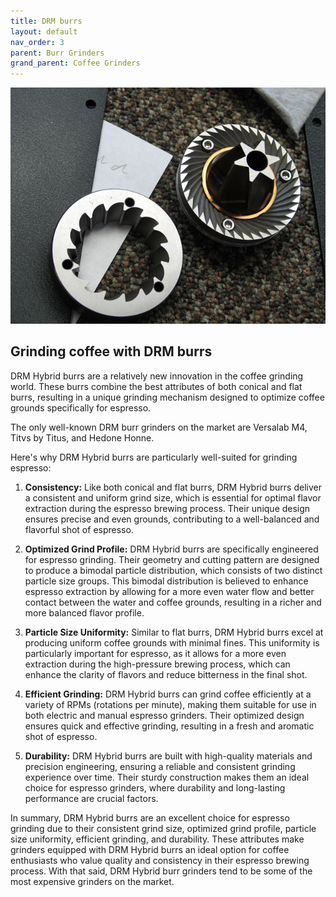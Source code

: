 ```yaml
---
title: DRM burrs
layout: default
nav_order: 3
parent: Burr Grinders
grand_parent: Coffee Grinders
---
```


![DRM Burrs](drm_burrs_img.jpeg "DRM Burrs")

## Grinding coffee with DRM burrs
DRM Hybrid burrs are a relatively new innovation in the coffee grinding world. These burrs combine the best attributes of both conical and flat burrs, resulting in a unique grinding mechanism designed to optimize coffee grounds specifically for espresso. 

The only well-known DRM burr grinders on the market are Versalab M4, Titvs by Titus, and Hedone Honne.

Here's why DRM Hybrid burrs are particularly well-suited for grinding espresso:

1. **Consistency:** Like both conical and flat burrs, DRM Hybrid burrs deliver a consistent and uniform grind size, which is essential for optimal flavor extraction during the espresso brewing process. Their unique design ensures precise and even grounds, contributing to a well-balanced and flavorful shot of espresso.

2. **Optimized Grind Profile:** DRM Hybrid burrs are specifically engineered for espresso grinding. Their geometry and cutting pattern are designed to produce a bimodal particle distribution, which consists of two distinct particle size groups. This bimodal distribution is believed to enhance espresso extraction by allowing for a more even water flow and better contact between the water and coffee grounds, resulting in a richer and more balanced flavor profile.

3. **Particle Size Uniformity:** Similar to flat burrs, DRM Hybrid burrs excel at producing uniform coffee grounds with minimal fines. This uniformity is particularly important for espresso, as it allows for a more even extraction during the high-pressure brewing process, which can enhance the clarity of flavors and reduce bitterness in the final shot.

4. **Efficient Grinding:** DRM Hybrid burrs can grind coffee efficiently at a variety of RPMs (rotations per minute), making them suitable for use in both electric and manual espresso grinders. Their optimized design ensures quick and effective grinding, resulting in a fresh and aromatic shot of espresso.

5. **Durability:** DRM Hybrid burrs are built with high-quality materials and precision engineering, ensuring a reliable and consistent grinding experience over time. Their sturdy construction makes them an ideal choice for espresso grinders, where durability and long-lasting performance are crucial factors.

In summary, DRM Hybrid burrs are an excellent choice for espresso grinding due to their consistent grind size, optimized grind profile, particle size uniformity, efficient grinding, and durability. These attributes make grinders equipped with DRM Hybrid burrs an ideal option for coffee enthusiasts who value quality and consistency in their espresso brewing process. With that said, DRM Hybrid burr grinders tend to be some of the most expensive grinders on the market.

